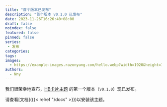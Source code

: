 ```yaml
---
title: "首个版本已发布"
description: "首个版本 v0.1.0 已发布"
date: 2023-11-26T16:26:40+08:00
draft: false
noindex: false
featured: false
pinned: false
series:
 - 发布
categories:
tags:
images:
  - https://example-images.razonyang.com/hello.webp?width=1920&height=1280
authors:
  - Nny
---
```


我们很荣幸地宣布，[HB卡片主题](https://github.com/hbstack/theme-cards) 的第一个版本（`v0.1.0`）现已发布。

请查看[文档]({{< relref "/docs" >}})以安装该主题。
